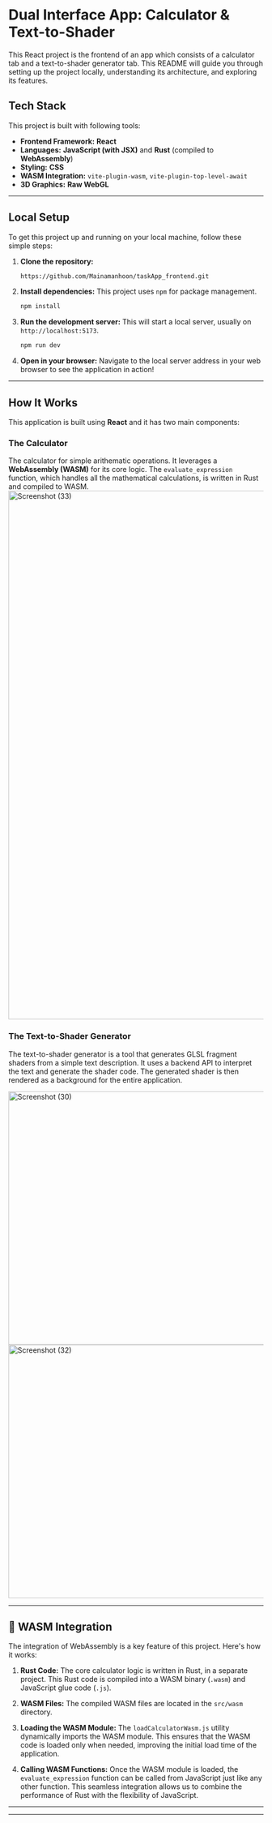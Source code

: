 
# Dual Interface App: Calculator & Text-to-Shader

 This React project is the frontend of an app which consists of a calculator tab and a text-to-shader generator tab. This README will guide you through setting up the project locally, understanding its architecture, and exploring its features.

##  Tech Stack

This project is built with following tools:

  * **Frontend Framework:** **React**
  * **Languages:** **JavaScript (with JSX)** and **Rust** (compiled to **WebAssembly**)
  * **Styling:** **CSS**
  * **WASM Integration:** `vite-plugin-wasm`, `vite-plugin-top-level-await`
  * **3D Graphics:** **Raw WebGL**

-----

##  Local Setup

To get this project up and running on your local machine, follow these simple steps:

1.  **Clone the repository:**

    ```bash
    https://github.com/Mainamanhoon/taskApp_frontend.git
    ```

2.  **Install dependencies:** This project uses `npm` for package management.

    ```bash
    npm install
    ```

3.  **Run the development server:** This will start a local server, usually on `http://localhost:5173`.

    ```bash
    npm run dev
    ```

4.  **Open in your browser:** Navigate to the local server address in your web browser to see the application in action\!

-----

##  How It Works

This application is built using **React** and it has two main components:

###  The Calculator

The calculator for simple arithematic operations. It leverages a **WebAssembly (WASM)** for its core logic. The `evaluate_expression` function, which handles all the mathematical calculations, is written in Rust and compiled to WASM.
<img width="1923" height="1043" alt="Screenshot (33)" src="https://github.com/user-attachments/assets/555caef8-fe5b-4ad9-8536-8e65511289fb" />


###  The Text-to-Shader Generator

The text-to-shader generator is a tool that generates GLSL fragment shaders from a simple text description. It uses a backend API to interpret the text and generate the shader code. The generated shader is then rendered  as a background for the entire application.

<img width="950" height="500" alt="Screenshot (30)" src="https://github.com/user-attachments/assets/d5a62b64-e42d-4c55-be15-92b149682217" />

 <br />


<img width="950" height="500" alt="Screenshot (32)" src="https://github.com/user-attachments/assets/16bff485-99c6-4748-9302-bd24b714c44f" />

-----

## 🔧 WASM Integration

The integration of WebAssembly is a key feature of this project. Here's how it works:

1.  **Rust Code:** The core calculator logic is written in Rust, in a separate project. This Rust code is compiled into a WASM binary (`.wasm`) and JavaScript glue code (`.js`).

2.  **WASM Files:** The compiled WASM files are located in the `src/wasm` directory.

3.  **Loading the WASM Module:** The `loadCalculatorWasm.js` utility dynamically imports the WASM module. This ensures that the WASM code is loaded only when needed, improving the initial load time of the application.

4.  **Calling WASM Functions:** Once the WASM module is loaded, the `evaluate_expression` function can be called from JavaScript just like any other function. This seamless integration allows us to combine the performance of Rust with the flexibility of JavaScript.

-----


-----

  











